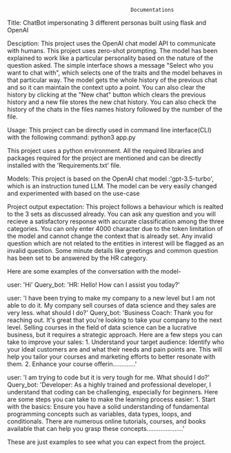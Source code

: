 											Documentations

Title: ChatBot impersonating 3 different personas built using flask and OpenAI

Desciption:
This project uses the OpenAI chat model API to communicate with humans. This project uses zero-shot prompting. The model has been explained to work like a particular personality based on the nature of the question asked. The simple interface shows a message "Select who you want to chat with", which selects one of the traits and the model behaves in that particular way. The model gets the whole history of the previous chat and so it can maintain the context upto a point. You can also clear the history by clicking at the "New chat" button which clears the previous history and a new file stores the new chat history. You can also check the history of the chats in the files names history followed by the number of the file. 

Usage:
This project can be directly used in command line interface(CLI) with the following command:
python3 app.py

This project uses a python environment. All the required libraries and packages required for the project are mentioned and can be directly installed with the 'Requirements.txt' file.

Models:
This project is based on the OpenAI chat model :'gpt-3.5-turbo', which is an instruction tuned LLM. The model can be very easily changed and experimented with based on the use-case

Project output expectation:
This project follows a behaviour which is realted to the 3 sets as discussed already. You can ask any question and you will recieve a satisfactory response with accurate classification among the three categories. You can only enter 4000 character due to the token limitation of the model and cannot change the context that is already set. Any invalid question which are not related to the entities in interest will be flagged as an invalid question. Some minute details like greetings and common question has been set to be answered by the HR category.

Here are some examples of the conversation with the model-

user: 'Hi'
Query_bot: 'HR: Hello! How can I assist you today?'

user: 'I have been trying to make my company to a new level but I am not able to do it. My company sell courses of data science and they sales are very less. what should I do?'
Query_bot: 'Business Coach: Thank you for reaching out. It's great that you're looking to take your company to the next level. Selling courses in the field of data science can be a lucrative business, but it requires a strategic approach. Here are a few steps you can take to improve your sales: 1. Understand your target audience: Identify who your ideal customers are and what their needs and pain points are. This will help you tailor your courses and marketing efforts to better resonate with them. 2. Enhance your course offerin.............'

user: 'I am trying to code but it is very tough for me. What should I do?'
Query_bot: 'Developer: As a highly trained and professional developer, I understand that coding can be challenging, especially for beginners. Here are some steps you can take to make the learning process easier: 1. Start with the basics: Ensure you have a solid understanding of fundamental programming concepts such as variables, data types, loops, and conditionals. There are numerous online tutorials, courses, and books available that can help you grasp these concepts.....................'

These are just examples to see what you can expect from the project.
